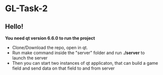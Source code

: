 # GL-Task-2
## Hello!
<b>You need qt version 6.6.0 to run the project</b>
- Clone/Download the repo, open in qt.
- Run make command inside the "server" folder and run <b>./server</b> to launch the server
- Then you can start two instances of qt applicaton, that can build a game field and send data on that field to and from server 
